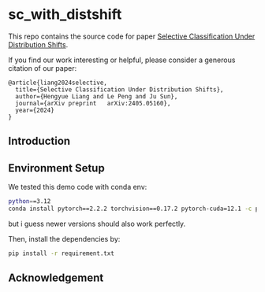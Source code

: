 # sc_with_distshift

This repo contains the source code for paper [Selective Classification Under Distribution Shifts](https://arxiv.org/abs/2405.05160).

If you find our work interesting or helpful, please consider a generous citation of our paper:

```
@article{liang2024selective,
  title={Selective Classification Under Distribution Shifts},
  author={Hengyue Liang and Le Peng and Ju Sun},
  journal={arXiv preprint 	arXiv:2405.05160},
  year={2024}
}
```

## Introduction


## Environment Setup

We tested this demo code with conda env:

```bash
python==3.12
conda install pytorch==2.2.2 torchvision==0.17.2 pytorch-cuda=12.1 -c pytorch -c nvidia
```

but i guess newer versions should also work perfectly.


Then, install the dependencies by:
```bash
pip install -r requirement.txt
```

## Acknowledgement
